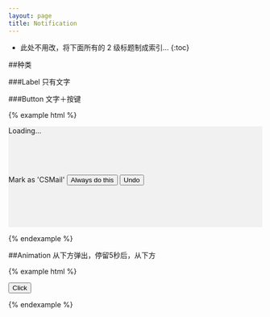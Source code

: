 ```yaml
---
layout: page
title: Notification
---
```


* 此处不用改，将下面所有的 2 级标题制成索引...
{:toc}

##种类

###Label
只有文字

###Button
文字＋按键

{% example html %}

<div style='height:200px;width:100%;background-color:#f1f1f1;'>
  <div class='mc-notification'>
    Loading...
  </div>

  <br><br><br>

  <div class='mc-notification'>
    Mark as 'CSMail' <button class='mc-button-link'>Always do this</button> <button class='mc-button-link'>Undo</button></div>
</div>

{% endexample %}

##Animation
从下方弹出，停留5秒后，从下方

{% example html %}
<script type="text/javascript" src="../bower_components/jquery/dist/jquery.js"></script>
<script type="text/javascript" src="../bower_components/toastr/toastr.min.js"></script>

<button class="btn btn-danger" href="click" id="showToastr">Click</button>

<script type="text/javascript">
  // toastr.options = {
  //   "closeButton": false,
  //   "debug": false,
  //   "toastClass": '',
  //   "positionClass": "toast-bottom-center",
  //   // "messageClass": 'mc-notification-center',
  //   "containerId": null,
  //   "onclick": null,
  //   "showDuration": "300",
  //   "hideDuration": "1000",
  //   "timeOut": "5000",
  //   "extendedTimeOut": "1000",
  //   "showEasing": "swing",
  //   "hideEasing": "linear",
  //   "showMethod": "fadeIn",
  //   "hideMethod": "fadeOut",
  //   "iconClasses": {
  //     "error": '',
  //     "info": '',
  //     "success": '',
  //     "warning": ''
  //   }
  // }
  toastr.options = {
    "closeButton": false,
    "debug": false,
    "newestOnTop": false,
    "progressBar": false,
    "toastClass": "mc-notification-center",
    "positionClass": "",
    "preventDuplicates": false,
    "onclick": null,
    "showDuration": "300",
    "hideDuration": "1000",
    "timeOut": "5000",
    "extendedTimeOut": "1000",
    "showEasing": "swing",
    "hideEasing": "linear",
    "showMethod": "fadeIn",
    "hideMethod": "fadeOut"
  }

  $('#showToastr').click(function () {
    toastr.error("创建失败!");
  });
</script>

{% endexample %}